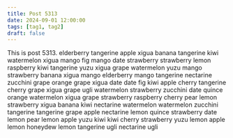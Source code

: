 ```yaml
---
title: Post 5313
date: 2024-09-01 12:00:00
tags: [tag1, tag2]
draft: false
---
```

This is post 5313.
elderberry
tangerine
apple
xigua
banana
tangerine
kiwi
watermelon
xigua
mango
fig
mango
date
strawberry
strawberry
lemon
raspberry
kiwi
tangerine
yuzu
xigua
grape
watermelon
yuzu
mango
strawberry
banana
xigua
mango
elderberry
mango
tangerine
nectarine
zucchini
grape
orange
grape
xigua
date
date
fig
kiwi
apple
cherry
tangerine
cherry
grape
xigua
grape
ugli
watermelon
strawberry
zucchini
date
quince
orange
watermelon
xigua
grape
strawberry
raspberry
cherry
pear
lemon
strawberry
xigua
banana
kiwi
nectarine
watermelon
watermelon
zucchini
tangerine
tangerine
grape
apple
nectarine
lemon
quince
strawberry
date
lemon
pear
lemon
apple
yuzu
kiwi
kiwi
cherry
strawberry
yuzu
lemon
apple
lemon
honeydew
lemon
tangerine
ugli
nectarine
ugli
